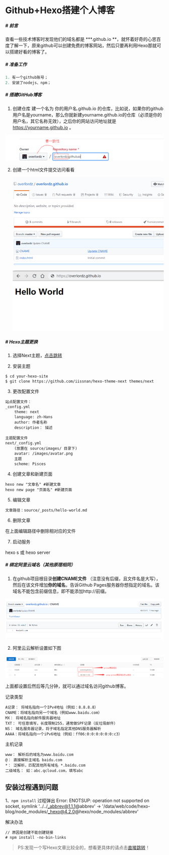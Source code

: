 # Github+Hexo搭建个人博客

##### # 前言

查看一些技术博客时发现他们的域名都是 ***.github.io **，就怀着好奇的心思百度了解一下，原来github可以创建免费的博客网站，然后只要再利用Hexo那就可以搭建好看的博客了。



##### # 准备工作

```javascript
1. 有一个github账号；
2. 安装了nodejs、npm；
```



##### # 搭建GitHub博客

1. 创建仓库
建一个名为 你的用户名.github.io 的仓库，比如说，如果你的github用户名是yourname，那么你就新建yourname.github.io的仓库（必须是你的用户名，其它名称无效），之后你的网站访问地址就是 https://yourname.github.io 。

![github201906191432.png](../assets/other/github201906191432.png)

2. 创建一个html文件提交访问看看

   ![github201906191441](../assets/other/github201906191441.png)

   ![github201906191441](../assets/other/github201906191443.png)




##### # Hexo主题更换

1. 选择Next主题，[点击跳转](http://theme-next.iissnan.com/getting-started.html)

2. 安装主题

```
$ cd your-hexo-site
$ git clone https://github.com/iissnan/hexo-theme-next themes/next
```

3. 更改配置文件

```
站点配置文件：
_config.yml
	theme: next
	language: zh-Hans
	author: 作者名称
	description： 描述
 
主题配置文件 
next/_config.yml
	(放置在 source/images/ 目录下)
	avatar: /images/avatar.png
	主题
	scheme: Pisces
```

4. 创建文章和新建页面

```
hexo new "文章名" #新建文章
hexo new page "页面名" #新建页面
```

5. 编辑文章

```
文章路径：source/_posts/hello-world.md
```

6. 删除文章

在上面编辑路径中删除相对应的文件

7. 启动服务

hexo s 或 hexo server


##### # 绑定阿里云域名（其他原理相同）

1. 在github项目根目录**创建CNAME文件** （注意没有后缀，且文件名是大写），然后在该文件增加**你的域名**，告诉Github Pages服务器你想指定的域名。该域名不能包含前缀信息，即不能添加http://前缀。 

![github201906191448](../assets/other/github201906191448.png)



2. 阿里云云解析设置如下图

![github201906191436](../assets/other/github201906191436.png)



上面都设置后然后等几分钟，就可以通过域名访问github博客。



记录类型

```
A记录： 将域名指向一个IPv4地址（例如：8.8.8.8）
CNAME：将域名指向另一个域名（例如www.baidu.com）
MX： 将域名指向邮件服务器地址
TXT： 可任意填写，长度限制255，通常做SPF记录（反垃圾邮件）
NS： 域名服务器记录，将子域名指定其他DNS服务器解析
AAAA：将域名指向一个iPv6地址（例如：ff06:0:0:0:0:0:0:c3）
```



主机记录

```
www： 解析后的域名为www.baidu.com
@： 直接解析主域名 baidu.com
*： 泛解析，匹配其他所有域名 *.baidu.com
二级域名： 如：abc.qcloud.com，填写abc
```





## 安装过程遇到问题

1、`npm install` 过程弹出 Error: ENOTSUP: operation not supported on socket, symlink '../../_abbrev@1.1.1@abbrev' -> '/data/web/code/hexo-blog/node_modules/_hexo@4.2.0@hexo/node_modules/abbrev'

解决办法

```
// 原因是创建不能创建链接
# npm install -no-bin-links
```







> PS:发现一个写Hexo文章比较全的，想看更具体的请点击[直接跳转](<https://www.simon96.online/2018/10/12/hexo-tutorial/>)！

